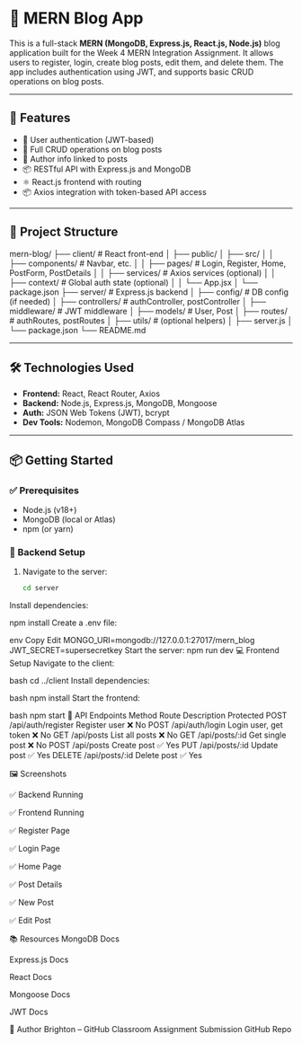 # 📝 MERN Blog App

This is a full-stack **MERN (MongoDB, Express.js, React.js, Node.js)** blog application built for the Week 4 MERN Integration Assignment. It allows users to register, login, create blog posts, edit them, and delete them. The app includes authentication using JWT, and supports basic CRUD operations on blog posts.

---

## 🚀 Features

- 🔐 User authentication (JWT-based)
- 📝 Full CRUD operations on blog posts
- 🧑 Author info linked to posts
- 📦 RESTful API with Express.js and MongoDB
- ⚛️ React.js frontend with routing
- 📦 Axios integration with token-based API access

---

## 📁 Project Structure

mern-blog/
├── client/ # React front-end
│ ├── public/
│ ├── src/
│ │ ├── components/ # Navbar, etc.
│ │ ├── pages/ # Login, Register, Home, PostForm, PostDetails
│ │ ├── services/ # Axios services (optional)
│ │ ├── context/ # Global auth state (optional)
│ │ └── App.jsx
│ └── package.json
├── server/ # Express.js backend
│ ├── config/ # DB config (if needed)
│ ├── controllers/ # authController, postController
│ ├── middleware/ # JWT middleware
│ ├── models/ # User, Post
│ ├── routes/ # authRoutes, postRoutes
│ ├── utils/ # (optional helpers)
│ ├── server.js
│ └── package.json
└── README.md

---

## 🛠️ Technologies Used

- **Frontend:** React, React Router, Axios
- **Backend:** Node.js, Express.js, MongoDB, Mongoose
- **Auth:** JSON Web Tokens (JWT), bcrypt
- **Dev Tools:** Nodemon, MongoDB Compass / MongoDB Atlas

---

## 📦 Getting Started

### ✅ Prerequisites

- Node.js (v18+)
- MongoDB (local or Atlas)
- npm (or yarn)

### 🔧 Backend Setup

1. Navigate to the server:
   ```bash
   cd server
Install dependencies:

npm install
Create a .env file:

env
Copy
Edit
MONGO_URI=mongodb://127.0.0.1:27017/mern_blog
JWT_SECRET=supersecretkey
Start the server:
npm run dev
💻 Frontend Setup
Navigate to the client:

bash
cd ../client
Install dependencies:

bash
npm install
Start the frontend:

bash
npm start
🔄 API Endpoints
Method	Route	Description	Protected
POST	/api/auth/register	Register user	❌ No
POST	/api/auth/login	Login user, get token	❌ No
GET	/api/posts	List all posts	❌ No
GET	/api/posts/:id	Get single post	❌ No
POST	/api/posts	Create post	✅ Yes
PUT	/api/posts/:id	Update post	✅ Yes
DELETE	/api/posts/:id	Delete post	✅ Yes

🖼️ Screenshots

✅ Backend Running

✅ Frontend Running

✅ Register Page

✅ Login Page

✅ Home Page

✅ Post Details

✅ New Post

✅ Edit Post

📚 Resources
MongoDB Docs

Express.js Docs

React Docs

Mongoose Docs

JWT Docs

📌 Author
Brighton – GitHub Classroom Assignment Submission
GitHub Repo
